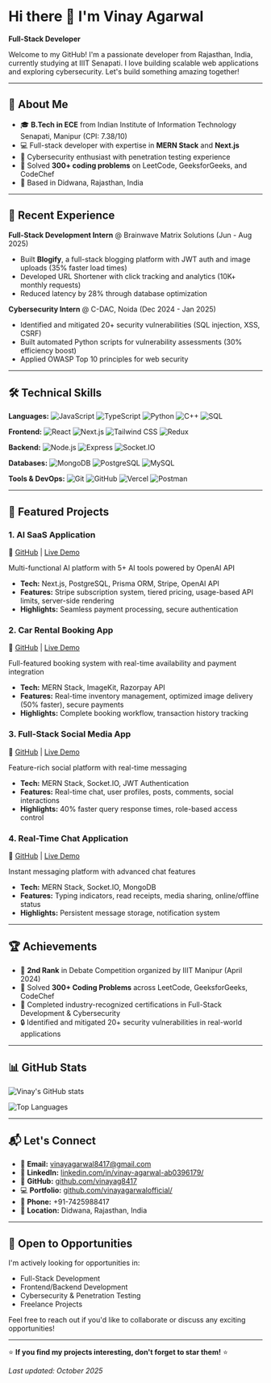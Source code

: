 # Hi there 👋 I'm Vinay Agarwal

**Full-Stack Developer**

Welcome to my GitHub! I'm a passionate developer from Rajasthan, India, currently studying at IIIT Senapati. I love building scalable web applications and exploring cybersecurity. Let's build something amazing together!

---

## 🚀 About Me

- 🎓 **B.Tech in ECE** from Indian Institute of Information Technology Senapati, Manipur (CPI: 7.38/10)
- 💻 Full-stack developer with expertise in **MERN Stack** and **Next.js**
- 🔐 Cybersecurity enthusiast with penetration testing experience
- 🎯 Solved **300+ coding problems** on LeetCode, GeeksforGeeks, and CodeChef
- 📍 Based in Didwana, Rajasthan, India

---

## 💼 Recent Experience

**Full-Stack Development Intern** @ Brainwave Matrix Solutions (Jun - Aug 2025)
- Built **Blogify**, a full-stack blogging platform with JWT auth and image uploads (35% faster load times)
- Developed URL Shortener with click tracking and analytics (10K+ monthly requests)
- Reduced latency by 28% through database optimization

**Cybersecurity Intern** @ C-DAC, Noida (Dec 2024 - Jan 2025)
- Identified and mitigated 20+ security vulnerabilities (SQL injection, XSS, CSRF)
- Built automated Python scripts for vulnerability assessments (30% efficiency boost)
- Applied OWASP Top 10 principles for web security

---

## 🛠️ Technical Skills

**Languages:**
![JavaScript](https://img.shields.io/badge/JavaScript-F7DF1E?style=flat-square&logo=javascript&logoColor=black)
![TypeScript](https://img.shields.io/badge/TypeScript-3178C6?style=flat-square&logo=typescript&logoColor=white)
![Python](https://img.shields.io/badge/Python-3776AB?style=flat-square&logo=python&logoColor=white)
![C++](https://img.shields.io/badge/C++-00599C?style=flat-square&logo=c%2B%2B&logoColor=white)
![SQL](https://img.shields.io/badge/SQL-336791?style=flat-square&logo=postgresql&logoColor=white)

**Frontend:**
![React](https://img.shields.io/badge/React-61DAFB?style=flat-square&logo=react&logoColor=black)
![Next.js](https://img.shields.io/badge/Next.js-000000?style=flat-square&logo=next.js&logoColor=white)
![Tailwind CSS](https://img.shields.io/badge/Tailwind%20CSS-06B6D4?style=flat-square&logo=tailwind-css&logoColor=white)
![Redux](https://img.shields.io/badge/Redux-764ABC?style=flat-square&logo=redux&logoColor=white)

**Backend:**
![Node.js](https://img.shields.io/badge/Node.js-339933?style=flat-square&logo=node.js&logoColor=white)
![Express](https://img.shields.io/badge/Express-000000?style=flat-square&logo=express&logoColor=white)
![Socket.IO](https://img.shields.io/badge/Socket.IO-010101?style=flat-square&logo=socket.io&logoColor=white)

**Databases:**
![MongoDB](https://img.shields.io/badge/MongoDB-47A248?style=flat-square&logo=mongodb&logoColor=white)
![PostgreSQL](https://img.shields.io/badge/PostgreSQL-336791?style=flat-square&logo=postgresql&logoColor=white)
![MySQL](https://img.shields.io/badge/MySQL-4479A1?style=flat-square&logo=mysql&logoColor=white)

**Tools & DevOps:**
![Git](https://img.shields.io/badge/Git-F05032?style=flat-square&logo=git&logoColor=white)
![GitHub](https://img.shields.io/badge/GitHub-181717?style=flat-square&logo=github&logoColor=white)
![Vercel](https://img.shields.io/badge/Vercel-000000?style=flat-square&logo=vercel&logoColor=white)
![Postman](https://img.shields.io/badge/Postman-FF6C37?style=flat-square&logo=postman&logoColor=white)

---

## 🎯 Featured Projects

### 1. **AI SaaS Application**
🔗 [GitHub](https://github.com/vinayag8417/ai-saas-app) | [Live Demo](https://ai-saas-application-blush.vercel.app/)

Multi-functional AI platform with 5+ AI tools powered by OpenAI API
- **Tech:** Next.js, PostgreSQL, Prisma ORM, Stripe, OpenAI API
- **Features:** Stripe subscription system, tiered pricing, usage-based API limits, server-side rendering
- **Highlights:** Seamless payment processing, secure authentication

### 2. **Car Rental Booking App**
🔗 [GitHub](https://github.com/vinayag8417/Car-Rental-Booking-App) | [Live Demo](https://rentroo.vercel.app/)

Full-featured booking system with real-time availability and payment integration
- **Tech:** MERN Stack, ImageKit, Razorpay API
- **Features:** Real-time inventory management, optimized image delivery (50% faster), secure payments
- **Highlights:** Complete booking workflow, transaction history tracking

### 3. **Full-Stack Social Media App**
🔗 [GitHub](https://github.com/vinayag8417/social-media-app) | [Live Demo](https://full-stack-social-media-app-q1f4.onrender.com)

Feature-rich social platform with real-time messaging
- **Tech:** MERN Stack, Socket.IO, JWT Authentication
- **Features:** Real-time chat, user profiles, posts, comments, social interactions
- **Highlights:** 40% faster query response times, role-based access control

### 4. **Real-Time Chat Application**
🔗 [GitHub](https://github.com/vinayag8417/chat-app) | [Live Demo](https://chat-app-u5nu.onrender.com)

Instant messaging platform with advanced chat features
- **Tech:** MERN Stack, Socket.IO, MongoDB
- **Features:** Typing indicators, read receipts, media sharing, online/offline status
- **Highlights:** Persistent message storage, notification system

---

## 🏆 Achievements

- 🥈 **2nd Rank** in Debate Competition organized by IIIT Manipur (April 2024)
- 💯 Solved **300+ Coding Problems** across LeetCode, GeeksforGeeks, CodeChef
- 📜 Completed industry-recognized certifications in Full-Stack Development & Cybersecurity
- 🔒 Identified and mitigated 20+ security vulnerabilities in real-world applications

---

## 📊 GitHub Stats

![Vinay's GitHub stats](https://github-readme-stats.vercel.app/api?username=vinayag8417&show_icons=true&theme=dark&bg_color=0d1117&title_color=58a6ff&icon_color=58a6ff)

![Top Languages](https://github-readme-stats.vercel.app/api/top-langs/?username=vinayag8417&layout=compact&theme=dark&bg_color=0d1117&title_color=58a6ff)

---

## 📬 Let's Connect

- 📧 **Email:** [vinayagarwal8417@gmail.com](mailto:vinayagarwal8417@gmail.com)
- 💼 **LinkedIn:** [linkedin.com/in/vinay-agarwal-ab0396179/](https://www.linkedin.com/in/vinay-agarwal-ab0396179/)
- 🐙 **GitHub:** [github.com/vinayag8417](https://github.com/vinayag8417)
- 💻 **Portfolio:** [github.com/vinayagarwalofficial/](https://github.com/vinayag8417/)
- 📱 **Phone:** +91-7425988417
- 📍 **Location:** Didwana, Rajasthan, India

---

## 🤝 Open to Opportunities

I'm actively looking for opportunities in:
- Full-Stack Development
- Frontend/Backend Development
- Cybersecurity & Penetration Testing
- Freelance Projects

Feel free to reach out if you'd like to collaborate or discuss any exciting opportunities!

---

⭐ **If you find my projects interesting, don't forget to star them!** ⭐

*Last updated: October 2025*
